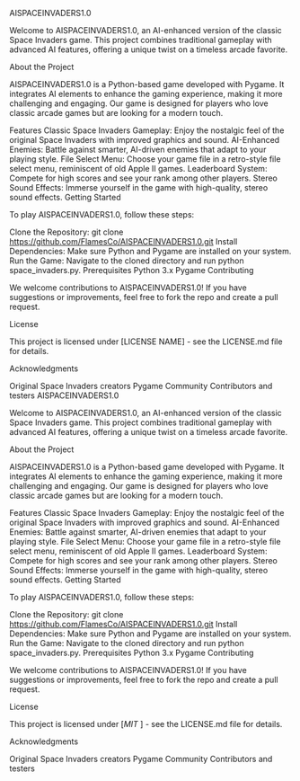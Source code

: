 AISPACEINVADERS1.0

Welcome to AISPACEINVADERS1.0, an AI-enhanced version of the classic Space Invaders game. This project combines traditional gameplay with advanced AI features, offering a unique twist on a timeless arcade favorite.

About the Project

AISPACEINVADERS1.0 is a Python-based game developed with Pygame. It integrates AI elements to enhance the gaming experience, making it more challenging and engaging. Our game is designed for players who love classic arcade games but are looking for a modern touch.

Features
Classic Space Invaders Gameplay: Enjoy the nostalgic feel of the original Space Invaders with improved graphics and sound.
AI-Enhanced Enemies: Battle against smarter, AI-driven enemies that adapt to your playing style.
File Select Menu: Choose your game file in a retro-style file select menu, reminiscent of old Apple II games.
Leaderboard System: Compete for high scores and see your rank among other players.
Stereo Sound Effects: Immerse yourself in the game with high-quality, stereo sound effects.
Getting Started

To play AISPACEINVADERS1.0, follow these steps:

Clone the Repository: git clone https://github.com/FlamesCo/AISPACEINVADERS1.0.git
Install Dependencies: Make sure Python and Pygame are installed on your system.
Run the Game: Navigate to the cloned directory and run python space_invaders.py.
Prerequisites
Python 3.x
Pygame
Contributing

We welcome contributions to AISPACEINVADERS1.0! If you have suggestions or improvements, feel free to fork the repo and create a pull request.

License

This project is licensed under [LICENSE NAME] - see the LICENSE.md file for details.

Acknowledgments

Original Space Invaders creators
Pygame Community
Contributors and testers
AISPACEINVADERS1.0

Welcome to AISPACEINVADERS1.0, an AI-enhanced version of the classic Space Invaders game. This project combines traditional gameplay with advanced AI features, offering a unique twist on a timeless arcade favorite.

About the Project

AISPACEINVADERS1.0 is a Python-based game developed with Pygame. It integrates AI elements to enhance the gaming experience, making it more challenging and engaging. Our game is designed for players who love classic arcade games but are looking for a modern touch.

Features
Classic Space Invaders Gameplay: Enjoy the nostalgic feel of the original Space Invaders with improved graphics and sound.
AI-Enhanced Enemies: Battle against smarter, AI-driven enemies that adapt to your playing style.
File Select Menu: Choose your game file in a retro-style file select menu, reminiscent of old Apple II games.
Leaderboard System: Compete for high scores and see your rank among other players.
Stereo Sound Effects: Immerse yourself in the game with high-quality, stereo sound effects.
Getting Started

To play AISPACEINVADERS1.0, follow these steps:

Clone the Repository: git clone https://github.com/FlamesCo/AISPACEINVADERS1.0.git
Install Dependencies: Make sure Python and Pygame are installed on your system.
Run the Game: Navigate to the cloned directory and run python space_invaders.py.
Prerequisites
Python 3.x
Pygame
Contributing

We welcome contributions to AISPACEINVADERS1.0! If you have suggestions or improvements, feel free to fork the repo and create a pull request.

License

This project is licensed under [*MIT* ] - see the LICENSE.md file for details.

Acknowledgments

Original Space Invaders creators
Pygame Community
Contributors and testers

